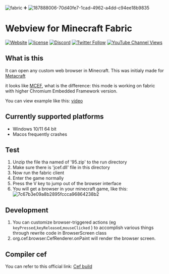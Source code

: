 ![fabric](https://user-images.githubusercontent.com/5381613/187888522-ba4f933e-b5b3-4f51-b95e-401b888789d8.png) ➕ ![187888006-70d40fe7-1cad-4962-a4dd-c94ee18b9835](https://user-images.githubusercontent.com/5381613/187888698-75aba4dd-78bb-41c6-ae59-611fd5a56c45.png)

# Webview for Minecraft Fabric
[![Website](https://img.shields.io/website?down_message=offline&style=for-the-badge&up_color=blue&up_message=online&url=https%3A%2F%2Fmetacraft.cc)](https://metacraft.cc)
[![license](https://img.shields.io/github/license/Metacraft-Team/NFT-fabric?style=for-the-badge)](https://github.com/Metacraft-Team/metacraft-client/blob/feature/webviewWith95/LICENSE)
[![Discord](https://img.shields.io/discord/881890111644631122?label=Discord&style=for-the-badge)](http://discord.gg/yEv3qKhVBH)
[![Twitter Follow](https://img.shields.io/twitter/follow/MetacraftCC?color=green&logoColor=green&style=for-the-badge&label=Twitter)](https://twitter.com/MetacraftCC)
[![YouTube Channel Views](https://img.shields.io/youtube/channel/views/UC-fAgQr5lxNVZU4_LVXmKOg?style=for-the-badge&label=Youtube%20Views)](https://www.youtube.com/channel/UC-fAgQr5lxNVZU4_LVXmKOg)

## What is this
It can open any custom web browser in Minecraft. This was initialy made for [Metacraft](https://metacraft.cc/)

it looks like [MCEF](https://github.com/montoyo/mcef), what is the difference: this mode is working on fabric with higher Chromium Embedded Framework version.

You can view example like this: [video](https://twitter.com/metacraftcc/status/1530559870121803776?s=21&t=w_Y275hrBrboEbmDbyV9-Q)


## Currently supported platforms
- Windows 10/11 64 bit
- Macos frequently crashes

## Test

1. Unzip the file tha named of '95.zip' to the run directory
2. Make sure there is 'jcef.dll' file in this directory
3. Now run the fabric client
4. Enter the game normally
5. Press the V key to jump out of the browser interface
6. You will get a browser in your minecraft game, like this:
![7c67b3e09a8b2895fccca96864238b2](https://user-images.githubusercontent.com/90142475/186363451-3374458d-5694-48a2-b893-8cbcd0da7285.png)


## Development
1. You can customize browser-triggered actions (eg `keyPressed`,`keyReleased`,`mouseClicked` ) to accomplish various things through rewrite code in BrowserScreen class
2. org.cef.browser.CefRenderer.onPaint will render the browser screen.

## Compiler cef
You can refer to this official link: [Cef build](https://bitbucket.org/chromiumembedded/java-cef/wiki/BranchesAndBuilding)



